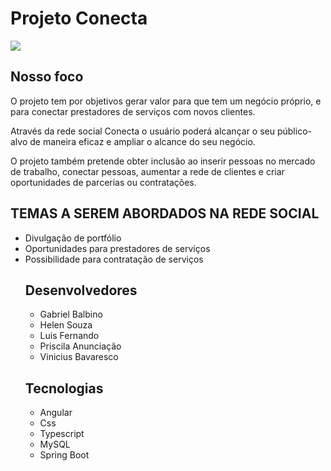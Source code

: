 # Projeto Conecta
<img src="https://i.imgur.com/mnszt4z.png">


## Nosso foco
O projeto tem por objetivos gerar valor para que tem um negócio próprio, e para conectar prestadores de serviços com novos clientes.

Através da rede social Conecta o usuário poderá alcançar o seu público-alvo de maneira eficaz e ampliar o alcance do seu negócio.

O projeto também pretende obter inclusão ao inserir pessoas no mercado de trabalho,  conectar pessoas, aumentar a rede de clientes e criar oportunidades de parcerias ou contratações.

## TEMAS A SEREM ABORDADOS NA  REDE SOCIAL 

<ul>
  <li>Divulgação de portfólio </li>

 <li> Oportunidades para prestadores de serviços </li>

 <li> Possibilidade para contratação de serviços </li>
   
##  Desenvolvedores
  <ul>
    <li>Gabriel Balbino</li>
    <li>Helen Souza </li>
    <li>Luis Fernando </li>
    <li> Priscila Anunciação </li>
    <li> Vinicius Bavaresco </li>
  </ul>
  
  ## Tecnologias
  <ul>
    <li> Angular </li>
    <li> Css </li>
    <li> Typescript </li>
    <li> MySQL </li>
    <li> Spring Boot </li>

    
